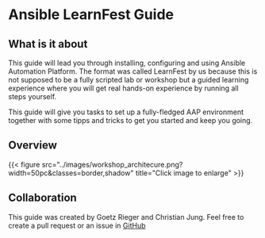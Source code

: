 # Ansible LearnFest Guide

## What is it about
This guide will lead you through installing, configuring and using Ansible Automation Platform. The format was called LearnFest by us because this is not supposed to be a fully scripted lab or workshop but a guided learning experience where you will get real hands-on experience by running all steps yourself.

This guide will give you tasks to set up a fully-fledged AAP environment together with some tipps and tricks to get you started and keep you going. 

## Overview

{{< figure src="../images/workshop_architecure.png?width=50pc&classes=border,shadow" title="Click image to enlarge" >}}

## Collaboration
This guide was created by Goetz Rieger and Christian Jung. 
Feel free to create a pull request or an issue in [GitHub](https://github.com/ansible-learnfest)
